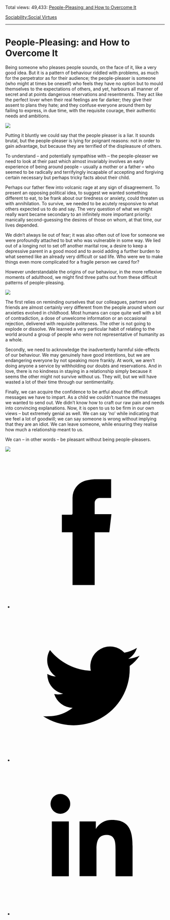 Total views: 49,433: [People-Pleasing: and How to Overcome It](https://www.theschooloflife.com/thebookoflife/people-pleasing-and-how-to-overcome-it/)

[Sociability:](https://www.theschooloflife.com/thebookoflife/category/sociability/)[Social Virtues](https://www.theschooloflife.com/thebookoflife/category/sociability/social-virtues/)

* * *

# People-Pleasing: and How to Overcome It
<style>
						.alignnone {
  display: block;
  margin-left: auto;
  margin-right: auto;
  align: center:
}

.addtoany_share_save_container {
display:none;
}

.wp-block-image {
		display: block;
  margin-left: auto;
  margin-right: auto;
  width: 50%;
}

.aligncenter {
display: block;
  margin-left: auto;
  margin-right: auto;
  align: center:
}

@media only screen and (max-width: 500px) {
  .wp-block-image {
		display: block;
  margin-left: auto;
  margin-right: auto;
  width: 100%;
} }

h1 {max-width: 600px !important;
}
.s18-single-post .content-area .site-main article .post-cat-header-display + .old-wrapper p {
    font-size: 1.200em
}
						</style>

Being someone who pleases people sounds, on the face of it, like a very good idea. But it is a pattern of behaviour riddled with problems, as much for the perpetrator as for their audience; the people-pleaser is someone (who might at times be oneself) who feels they have no option but to mould themselves to the expectations of others, and yet, harbours all manner of secret and at points dangerous reservations and resentments. They act like the perfect lover when their real feelings are far darker; they give their assent to plans they hate; and they confuse everyone around them by failing to express, in due time, with the requisite courage, their authentic needs and ambitions.

![](https://news.artnet.com/app/news-upload/2017/11/16_368-1024x812.jpg)

Putting it bluntly we could say that the people pleaser is a liar. It sounds brutal, but the people-pleaser is lying for poignant reasons: not in order to gain advantage, but because they are terrified of the displeasure of others.

To understand – and potentially sympathise with – the people-pleaser we need to look at their past which almost invariably involves an early experience of being around people – usually a mother or a father – who seemed to be radically and terrifyingly incapable of accepting and forgiving certain necessary but perhaps tricky facts about their child.

Perhaps our father flew into volcanic rage at any sign of disagreement. To present an opposing political idea, to suggest we wanted something different to eat, to be frank about our tiredness or anxiety, could threaten us with annihilation. To survive, we needed to be acutely responsive to what others expected us to do and say. The very question of what we might really want became secondary to an infinitely more important priority: manically second-guessing the desires of those on whom, at that time, our lives depended.

We didn’t always lie out of fear; it was also often out of love for someone we were profoundly attached to but who was vulnerable in some way. We lied out of a longing not to set off another marital row, a desire to keep a depressive parent in a good mood and to avoid adding a further burden to what seemed like an already very difficult or sad life. Who were we to make things even more complicated for a fragile person we cared for?

However understandable the origins of our behaviour, in the more reflexive moments of adulthood, we might find three paths out from these difficult patterns of people-pleasing.

![](https://s3.amazonaws.com/files.collageplatform.com.prod/image_cache/1010x580_fit/5576fee507a72c0678771e53/feb53e9daadda6a7e3bb74699d670960.jpeg)

The first relies on reminding ourselves that our colleagues, partners and friends are almost certainly very different from the people around whom our anxieties evolved in childhood. Most humans can cope quite well with a bit of contradiction, a dose of unwelcome information or an occasional rejection, delivered with requisite politeness. The other is not going to explode or dissolve. We learned a very particular habit of relating to the world around a group of people who were not representative of humanity as a whole.

Secondly, we need to acknowledge the inadvertently harmful side-effects of our behaviour. We may genuinely have good intentions, but we are endangering everyone by not speaking more frankly. At work, we aren’t doing anyone a service by withholding our doubts and reservations. And in love, there is no kindness in staying in a relationship simply because it seems the other might not survive without us. They will, but we will have wasted a lot of their time through our sentimentality.

Finally, we can acquire the confidence to be artful about the difficult messages we have to impart. As a child we couldn’t nuance the messages we wanted to send out. We didn’t know how to craft our raw pain and needs into convincing explanations. Now, it is open to us to be firm in our own views – but extremely genial as well. We can say ‘no’ while indicating that we feel a lot of goodwill; we can say someone is wrong without implying that they are an idiot. We can leave someone, while ensuring they realise how much a relationship meant to us.

We can – in other words – be pleasant without being people-pleasers.

[![](https://img.youtube.com/vi/8hYTPl7MkiA/0.jpg)](https://www.youtube.com/embed/8hYTPl7MkiA '')
<style>
    .iframe-class { display: block !important; }
</style>

- [<svg xmlns="http://www.w3.org/2000/svg" viewbox="0 0 26 26"><title>Facebook</title>
                    <g>
                        <path d="M8.38,10H9.92c.2,0,.29,0,.29-.28,0-.82,0-1.64,0-2.46a3.05,3.05,0,0,1,2.57-3.15A7.22,7.22,0,0,1,14,3.95c.86,0,1.71,0,2.57,0h.25v3.2h-2A.85.85,0,0,0,14,8c0,.62,0,1.24,0,1.91h2.87L16.51,13H14v9H10.21V13H8.38Z"></path>
                    </g>
                </svg>](http://www.facebook.com/sharer/sharer.php?u=https://www.theschooloflife.com/thebookoflife/people-pleasing-and-how-to-overcome-it/)
- [<svg xmlns="http://www.w3.org/2000/svg" viewbox="0 0 26 26"><title>Twitter</title>
                    <path d="M21.69,7.9a6.75,6.75,0,0,1-1.94.53,3.39,3.39,0,0,0,1.48-1.87,6.76,6.76,0,0,1-2.14.82,3.38,3.38,0,0,0-5.75,3.08,9.59,9.59,0,0,1-7-3.53,3.38,3.38,0,0,0,1,4.51A3.36,3.36,0,0,1,5.89,11v0A3.38,3.38,0,0,0,8.6,14.37a3.39,3.39,0,0,1-1.53.06,3.38,3.38,0,0,0,3.15,2.35A6.78,6.78,0,0,1,6,18.22a6.87,6.87,0,0,1-.81,0A9.6,9.6,0,0,0,20,10.08q0-.22,0-.44A6.86,6.86,0,0,0,21.69,7.9Z"></path>
                </svg>](http://twitter.com/share?url=https://www.theschooloflife.com/thebookoflife/people-pleasing-and-how-to-overcome-it/&text=&via=theschooloflife)
- [<svg xmlns="http://www.w3.org/2000/svg" viewbox="0 0 26 26"><title>LinkedIn</title>
<path class="cls-2" d="M6.67,10H9.58v9.36H6.67ZM8.13,5.32A1.69,1.69,0,1,1,6.44,7,1.69,1.69,0,0,1,8.13,5.32"></path><path class="cls-2" d="M11.41,10H14.2v1.28h0A3.06,3.06,0,0,1,17,9.75c2.95,0,3.49,1.94,3.49,4.46v5.14H17.57V14.79c0-1.09,0-2.48-1.51-2.48s-1.75,1.18-1.75,2.4v4.63H11.41Z"></path></svg>](https://www.linkedin.com/shareArticle?mini=true&url=https://www.theschooloflife.com/thebookoflife/people-pleasing-and-how-to-overcome-it/)
